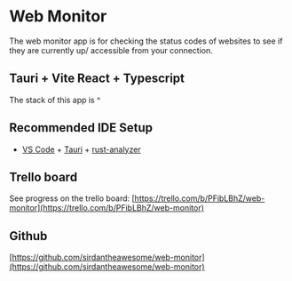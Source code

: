 # Web Monitor

The web monitor app is for checking the status codes of websites to see if they are currently up/ accessible from your connection.

## Tauri + Vite React + Typescript

The stack of this app is ^

## Recommended IDE Setup

- [VS Code](https://code.visualstudio.com/) + [Tauri](https://marketplace.visualstudio.com/items?itemName=tauri-apps.tauri-vscode) + [rust-analyzer](https://marketplace.visualstudio.com/items?itemName=rust-lang.rust-analyzer)

## Trello board

See progress on the trello board: [https://trello.com/b/PFibLBhZ/web-monitor](https://trello.com/b/PFibLBhZ/web-monitor)

## Github

[https://github.com/sirdantheawesome/web-monitor](https://github.com/sirdantheawesome/web-monitor)
